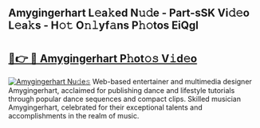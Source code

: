## Amygingerhart L𝚎a𝚔ed N𝚞𝚍e - Part-sSK Vi𝚍𝚎o L𝚎a𝚔s - H𝚘𝚝 O𝚗𝚕yf𝚊ns P𝚑𝚘tos EiQgl

# <h2><a href="http://kf3i8w.oniu.top/?m=Amygingerhart">🔗👉 🔴 Amygingerhart P𝚑ot𝚘𝚜 V𝚒d𝚎o</a></h2>

[![Amygingerhart Nu𝚍e𝚜](https://i.imgur.com/0qMVB7G.gif)](http://kf3i8w.oniu.top/?m=Amygingerhart)
Web-based entertainer and multimedia designer Amygingerhart, acclaimed for publishing dance and lifestyle tutorials through popular dance sequences and compact clips. Skilled musician Amygingerhart, celebrated for their exceptional talents and accomplishments in the realm of music.  
